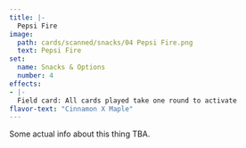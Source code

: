 ```yaml
---
title: |-
  Pepsi Fire
image: 
  path: cards/scanned/snacks/04 Pepsi Fire.png
  text: Pepsi Fire
set:
  name: Snacks & Options
  number: 4
effects: 
- |-
  Field card: All cards played take one round to activate
flavor-text: "Cinnamon X Maple"
---
```

Some actual info about this thing TBA.
